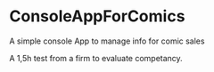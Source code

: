 # ConsoleAppForComics
A simple console App to manage info for comic sales

A 1,5h test from a firm to evaluate competancy.
